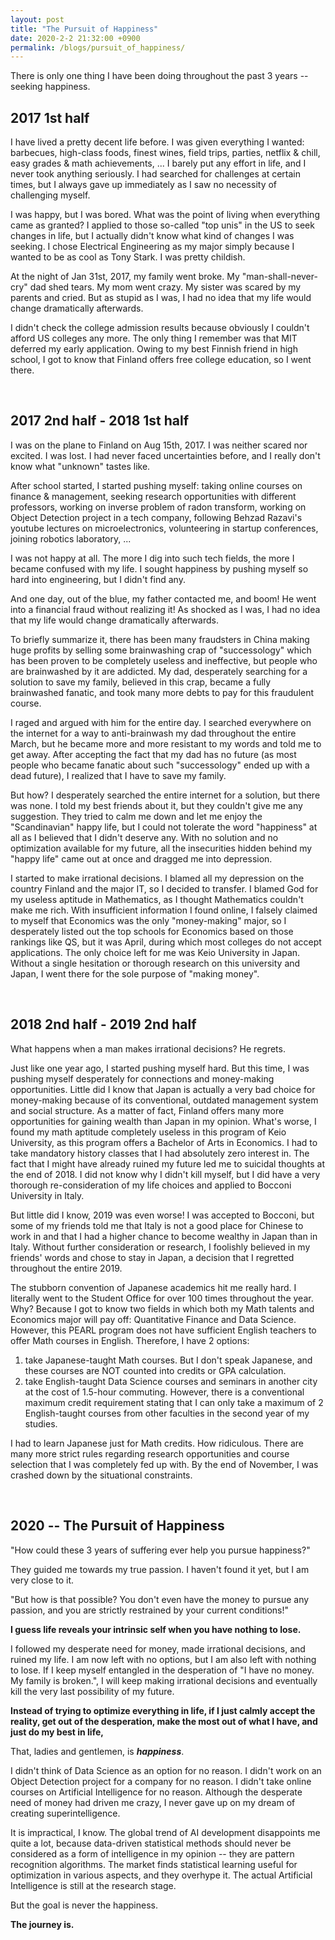 ```yaml
---
layout: post
title: "The Pursuit of Happiness"
date: 2020-2-2 21:32:00 +0900
permalink: /blogs/pursuit_of_happiness/
---
```

There is only one thing I have been doing throughout the past 3 years -- seeking happiness.

## 2017 1st half

I have lived a pretty decent life before. I was given everything I wanted: barbecues, high-class foods, finest wines, field trips, parties, netflix & chill, easy grades & math achievements, ... I barely put any effort in life, and I never took anything seriously. I had searched for challenges at certain times, but I always gave up immediately as I saw no necessity of challenging myself. 

I was happy, but I was bored. What was the point of living when everything came as granted? I applied to those so-called "top unis" in the US to seek changes in life, but I actually didn't know what kind of changes I was seeking. I chose Electrical Engineering as my major simply because I wanted to be as cool as Tony Stark. I was pretty childish.

At the night of Jan 31st, 2017, my family went broke. My "man-shall-never-cry" dad shed tears. My mom went crazy. My sister was scared by my parents and cried. But as stupid as I was, I had no idea that my life would change dramatically afterwards.

I didn't check the college admission results because obviously I couldn't afford US colleges any more. The only thing I remember was that MIT deferred my early application. Owing to my best Finnish friend in high school, I got to know that Finland offers free college education, so I went there. 
  
&nbsp;  
## 2017 2nd half - 2018 1st half

I was on the plane to Finland on Aug 15th, 2017. I was neither scared nor excited. I was lost. I had never faced uncertainties before, and I really don't know what "unknown" tastes like. 

After school started, I started pushing myself: taking online courses on finance & management, seeking research opportunities with different professors, working on inverse problem of radon transform, working on Object Detection project in a tech company, following Behzad Razavi's youtube lectures on microelectronics, volunteering in startup conferences, joining robotics laboratory, ...

I was not happy at all. The more I dig into such tech fields, the more I became confused with my life. I sought happiness by pushing myself so hard into engineering, but I didn't find any. 

And one day, out of the blue, my father contacted me, and boom! He went into a financial fraud without realizing it! As shocked as I was, I had no idea that my life would change dramatically afterwards. 

To briefly summarize it, there has been many fraudsters in China making huge profits by selling some brainwashing crap of "successology" which has been proven to be completely useless and ineffective, but people who are brainwashed by it are addicted. My dad, desperately searching for a solution to save my family, believed in this crap, became a fully brainwashed fanatic, and took many more debts to pay for this fraudulent course. 

I raged and argued with him for the entire day. I searched everywhere on the internet for a way to anti-brainwash my dad throughout the entire March, but he became more and more resistant to my words and told me to get away. After accepting the fact that my dad has no future (as most people who became fanatic about such "successology" ended up with a dead future), I realized that I have to save my family. 

But how? I desperately searched the entire internet for a solution, but there was none. I told my best friends about it, but they couldn't give me any suggestion. They tried to calm me down and let me enjoy the "Scandinavian" happy life, but I could not tolerate the word "happiness" at all as I believed that I didn't deserve any. With no solution and no optimization available for my future, all the insecurities hidden behind my "happy life" came out at once and dragged me into depression. 

I started to make irrational decisions. I blamed all my depression on the country Finland and the major IT, so I decided to transfer. I blamed God for my useless aptitude in Mathematics, as I thought Mathematics couldn't make me rich. With insufficient information I found online, I falsely claimed to myself that Economics was the only "money-making" major, so I desperately listed out the top schools for Economics based on those rankings like QS, but it was April, during which most colleges do not accept applications. The only choice left for me was Keio University in Japan. Without a single hesitation or thorough research on this university and Japan, I went there for the sole purpose of "making money". 
  
&nbsp;  
## 2018 2nd half - 2019 2nd half

What happens when a man makes irrational decisions? He regrets. 

Just like one year ago, I started pushing myself hard. But this time, I was pushing myself desperately for connections and money-making opportunities. Little did I know that Japan is actually a very bad choice for money-making because of its conventional, outdated management system and social structure. As a matter of fact, Finland offers many more opportunities for gaining wealth than Japan in my opinion. What's worse, I found my math aptitude completely useless in this program of Keio University, as this program offers a Bachelor of Arts in Economics. I had to take mandatory history classes that I had absolutely zero interest in. The fact that I might have already ruined my future led me to suicidal thoughts at the end of 2018. I did not know why I didn't kill myself, but I did have a very thorough re-consideration of my life choices and applied to Bocconi University in Italy.

But little did I know, 2019 was even worse! I was accepted to Bocconi, but some of my friends told me that Italy is not a good place for Chinese to work in and that I had a higher chance to become wealthy in Japan than in Italy. Without further consideration or research, I foolishly believed in my friends' words and chose to stay in Japan, a decision that I regretted throughout the entire 2019. 

The stubborn convention of Japanese academics hit me really hard. I literally went to the Student Office for over 100 times throughout the year. Why? Because I got to know two fields in which both my Math talents and Economics major will pay off: Quantitative Finance and Data Science. However, this PEARL program does not have sufficient English teachers to offer Math courses in English. Therefore, I have 2 options: 
1. take Japanese-taught Math courses. But I don't speak Japanese, and these courses are NOT counted into credits or GPA calculation.
2. take English-taught Data Science courses and seminars in another city at the cost of 1.5-hour commuting. However, there is a conventional maximum credit requirement stating that I can only take a maximum of 2 English-taught courses from other faculties in the second year of my studies. 

I had to learn Japanese just for Math credits. How ridiculous. There are many more strict rules regarding research opportunities and course selection that I was completely fed up with. By the end of November, I was crashed down by the situational constraints. 
  
&nbsp;  
## 2020 -- The Pursuit of Happiness

"How could these 3 years of suffering ever help you pursue happiness?"

They guided me towards my true passion. I haven't found it yet, but I am very close to it. 

"But how is that possible? You don't even have the money to pursue any passion, and you are strictly restrained by your current conditions!"

**I guess life reveals your intrinsic self when you have nothing to lose.**

I followed my desperate need for money, made irrational decisions, and ruined my life. I am now left with no options, but I am also left with nothing to lose. If I keep myself entangled in the desperation of "I have no money. My family is broken.", I will keep making irrational decisions and eventually kill the very last possibility of my future.

**Instead of trying to optimize everything in life, if I just calmly accept the reality, get out of the desperation, make the most out of what I have, and just do my best in life,**

That, ladies and gentlemen, is ***happiness***.

I didn't think of Data Science as an option for no reason. I didn't work on an Object Detection project for a company for no reason. I didn't take online courses on Artificial Intelligence for no reason. Although the desperate need of money had driven me crazy, I never gave up on my dream of creating superintelligence.

It is impractical, I know. The global trend of AI development disappoints me quite a lot, because data-driven statistical methods should never be considered as a form of intelligence in my opinion -- they are pattern recognition algorithms. The market finds statistical learning useful for optimization in various aspects, and they overhype it. The actual Artificial Intelligence is still at the research stage.

But the goal is never the happiness. 

**The journey is.**